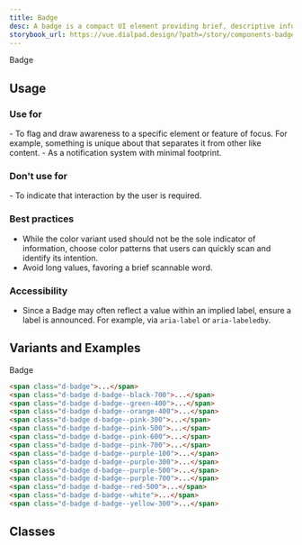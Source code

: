 ```yaml
---
title: Badge
desc: A badge is a compact UI element providing brief, descriptive information about an element and its surrounding context. It is terse, ideally one word.
storybook_url: https://vue.dialpad.design/?path=/story/components-badge--default
---
```

<code-well-header>
  <div>
    <span class="d-badge d-mr8 d-mb8 d-badge--black-700">Badge</span>
  </div>
</code-well-header>

## Usage
<div class="dialtone-usage">
  <div class="dialtone-usage__item dialtone-usage__item--do">
    <h3 class="dialtone-usage__hd dialtone-usage__hd--do"><icon-checkmark /> Use for</h3>
    <div class="dialtone-usage__bd">
<Markdown>
- To flag and draw awareness to a specific element or feature of focus. For example, something is unique about that separates it from other like content.
- As a notification system with minimal footprint.
</Markdown>
    </div>
  </div>
  <div class="dialtone-usage__item dialtone-usage__item--dont">
    <h3 class="dialtone-usage__hd dialtone-usage__hd--dont"><icon-close /> Don't use for</h3>
    <div class="dialtone-usage__bd">
<Markdown>
- To indicate that interaction by the user is required.
</Markdown>
    </div>
  </div>
</div>


### Best practices
- While the color variant used should not be the sole indicator of information, choose color patterns that users can quickly scan and identify its intention.
- Avoid long values, favoring a brief scannable word.

### Accessibility
- Since a Badge may often reflect a value within an implied label, ensure a label is announced. For example, via `aria-label` or `aria-labeledby`.


## Variants and Examples
<code-well-header>
  <div>
    <span v-for="i in classes" class="d-badge d-mr8 d-mb8" :class="i.class">Badge</span>
  </div>
</code-well-header>

```html
<span class="d-badge">...</span>
<span class="d-badge d-badge--black-700">...</span>
<span class="d-badge d-badge--green-400">...</span>
<span class="d-badge d-badge--orange-400">...</span>
<span class="d-badge d-badge--pink-300">...</span>
<span class="d-badge d-badge--pink-500">...</span>
<span class="d-badge d-badge--pink-600">...</span>
<span class="d-badge d-badge--pink-700">...</span>
<span class="d-badge d-badge--purple-100">...</span>
<span class="d-badge d-badge--purple-300">...</span>
<span class="d-badge d-badge--purple-500">...</span>
<span class="d-badge d-badge--purple-700">...</span>
<span class="d-badge d-badge--red-500">...</span>
<span class="d-badge d-badge--white">...</span>
<span class="d-badge d-badge--yellow-300">...</span>
```

## Classes
<component-class-table component-name="badge"></component-class-table>

<script setup>
  import { classes } from '@data/badge.json';
  import Markdown from "@baseComponents/Markdown.vue";
</script>